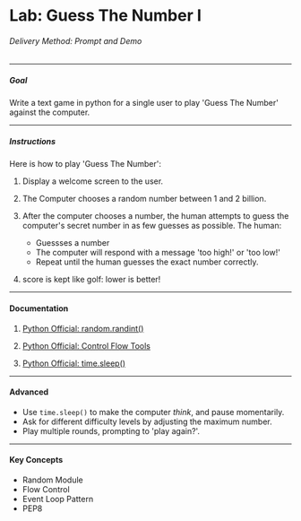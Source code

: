 # Lab: Guess The Number I

###### Delivery Method: Prompt and Demo

--------------

##### Goal

Write a text game in python for a single user to play 'Guess The Number' against
the computer.

--------------------

##### Instructions

Here is how to play 'Guess The Number':

1. Display a welcome screen to the user.
1. The Computer chooses a random number between 1 and 2 billion.
1. After the computer chooses a number, the human attempts to guess the computer's secret number in as few guesses as possible. The human:

    - Guessses a number
    - The computer will respond with a message 'too high!' or 'too low!'
    - Repeat until the human guesses the exact number correctly.


1. score is kept like golf: lower is better!


-------------------

#### Documentation

1. [Python Official: random.randint()](
https://docs.python.org/3/library/random.html)

1. [Python Official: Control Flow Tools](
https://docs.python.org/3/tutorial/controlflow.html)

1. [Python Official: time.sleep()](
https://docs.python.org/3/library/time.html#time.sleep)


-----------------------
#### Advanced

- Use `time.sleep()` to make the computer _think_, and pause momentarily.
- Ask for different difficulty levels by adjusting the maximum number.
- Play multiple rounds, prompting to 'play again?'.


----------------------

#### Key Concepts

- Random Module
- Flow Control
- Event Loop Pattern
- PEP8
